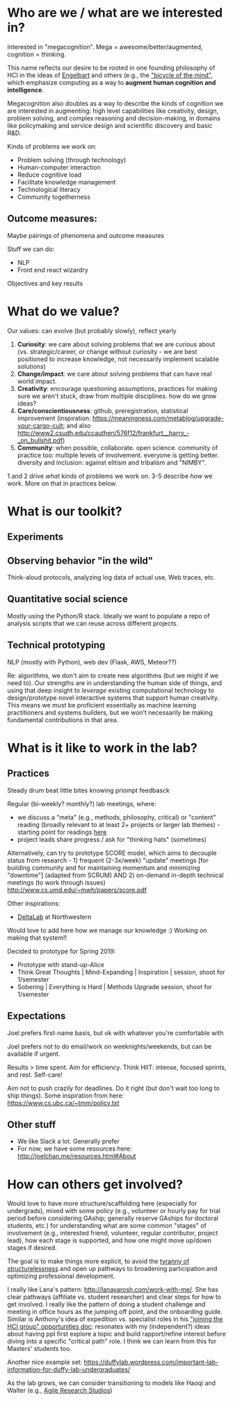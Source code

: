 # Who are we / what are we interested in?

Interested in "megacognition". Mega = awesome/better/augmented, cognition = thinking.

This name reflects our desire to be rooted in one founding philosophy of HCI in the ideas of [Engelbart](https://www.dougengelbart.org/pubs/augment-3906.html) and others (e.g., the ["bicycle of the mind"](https://stratechery.com/2018/techs-two-philosophies/), which emphasize computing as a way to **augment human cognition and intelligence**. 

Megacognition also doubles as a way to describe the kinds of cognition we are interested in augmenting: high level capabilities like creativity, design, problem solving, and complex reasoning and decision-making, in domains like policymaking and service design and scientific discovery and basic R&D.

Kinds of problems we work on:
- Problem solving (through technology)
- Human-computer interaction
- Reduce cognitive load
- Facilitate knowledge management
- Technological literacy
- Community togetherness

Outcome measures:
- 

Maybe pairings of phenomena and outcome measures

Stuff we can do:
- NLP
- Front end react wizardry


Objectives and key results

# What do we value?

Our values: can evolve (but probably slowly), reflect yearly

1. **Curiosity**: we care about solving problems that we are curious about (vs. strategic/career, or change without curiosity - we are best positioned to increase knowledge, not necessarily implement scalable solutions)
2. **Change/impact**: we care about solving problems that can have real world impact. 
3. **Creativity**: encourage questioning assumptions, practices for making sure we aren't stuck, draw from multiple disciplines. how do we grow ideas?
4. **Care/conscientiousness**: github, preregistration, statistical improvement (inspiration: https://meaningness.com/metablog/upgrade-your-cargo-cult; and also http://www2.csudh.edu/ccauthen/576f12/frankfurt__harry_-_on_bullshit.pdf)
5. **Community**: when possible, collaborate. open science. community of practice too: multiple levels of involvement. everyone is getting better. diversity and inclusion: against elitism and tribalism and "NIMBY".

1 and 2 drive *what* kinds of problems we work on. 3-5 describe *how* we work. More on that in practices below.

# What is our toolkit?

## Experiments

## Observing behavior "in the wild"

Think-aloud protocols, analyzing log data of actual use, Web traces, etc.

## Quantitative social science

Mostly using the Python/R stack. Ideally we want to populate a repo of analysis scripts that we can reuse across different projects.

## Technical prototyping

NLP (mostly with Python), web dev (Flask, AWS, Meteor??)

Re: algorithms, we don't aim to create new algorithms (but we might if we need to). Our strengths are in understanding the human side of things, and using that deep insight to *leverage* existing computational technology to design/prototype novel interactive systems that support human creativity. This means we must be proficient essentially as machine learning practitioners and systems builders, but we won’t necessarily be making fundamental contributions in that area.

# What is it like to work in the lab?

## Practices

Steady drum beat little bites
knowing 
priompt feedbasck

Regular (bi-weekly? monthly?) lab meetings, where:
- we discuss a "meta" (e.g., methods, philosophy, critical) or "content" reading (broadly relevant to at least 2+ projects or larger lab themes) - starting point for readings [here](https://docs.google.com/document/d/1TLioDAoyEq_G3yxO6WNEHtT_8_kotahvFkES9RqMBmo/edit?usp=sharing)
- project leads share progress / ask for "thinking hats" (sometimes)

Alternatively, can try to prototype SCORE model, which aims to decouple status from research - 1) frequent (2-3x/week) "update" meetings [for building community and for maintaining momentum and minimizing "downtime"] (adapted from SCRUM) AND 2) on-demand in-depth technical meetings (to work through issues) http://www.cs.umd.edu/~mwh/papers/score.pdf

Other inspirations:
- [DeltaLab](http://delta.northwestern.edu/HowWeWork) at Northwestern

Would love to add here how we manage our knowledge :) Working on making that system!!

Decided to prototype for Spring 2019:
- Prototype with stand-up-Alice
- Think Great Thoughts | Mind-Expanding | Inspiration | session, shoot for 1/semester
- Sobering | Everything is Hard | Methods Upgrade session, shoot for 1/semester

## Expectations

Joel prefers first-name basis, but ok with whatever you're comfortable with

Joel prefers not to do email/work on weeknights/weekends, but can be available if urgent.

Results > time spent. Aim for efficiency. Think HIIT: intense, focused sprints, and rest. Self-care!

Aim not to push crazily for deadlines. Do it right (but don't wait too long to ship things). Some inspiration from here: https://www.cs.ubc.ca/~tmm/policy.txt

## Other stuff

- We like Slack a lot. Generally prefer
- For now, we have some resources here: http://joelchan.me/resources.html#About

# How can others get involved?

Would love to have more structure/scaffolding here (especially for undergrads), mixed with some policy (e.g., volunteer or hourly pay for trial period before considering GAship; generally reserve GAships for doctoral students, etc.) for understanding what are some common "stages" of involvement (e.g., interested friend, volunteer, regular contributor, project lead), how each stage is supported, and how one might move up/down stages if desired.

The goal is to make things more explicit, to avoid the [tyranny of structurelessness](https://www.jofreeman.com/joreen/tyranny.htm) and open up pathways to broadening participation and optimizing professional development.

I really like Lana's pattern: http://lanayarosh.com/work-with-me/. She has clear pathways (affiliate vs. student researcher) and clear steps for how to get involved. I really like the pattern of doing a student challenge and meeting in office hours as the jumping off point, and the onboarding guide. Similar is Anthony's idea of expedition vs. specialist roles in his ["joining the HCI group" opportunities doc](https://docs.google.com/document/d/1yFDNbHHbJRqv4BEBCV7d04wGPbhtsxLYsOGCEUAAUsE/edit?usp=sharing): resonates with my (independent?) ideas about having ppl first explore a topic and build rapport/refine interest before diving into a specific "critical path" role. I think we can learn from this for Masters' students too.

Another nice example set: https://duffylab.wordpress.com/important-lab-information-for-duffy-lab-undergraduates/

As the lab grows, we can consider transitioning to models like Haoqi and Walter (e.g., [Agile Research Studios](http://agileresearch.io/))
